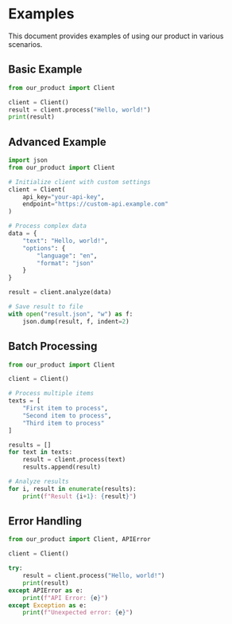 # Examples

This document provides examples of using our product in various scenarios.

## Basic Example

```python
from our_product import Client

client = Client()
result = client.process("Hello, world!")
print(result)
```

## Advanced Example

```python
import json
from our_product import Client

# Initialize client with custom settings
client = Client(
    api_key="your-api-key",
    endpoint="https://custom-api.example.com"
)

# Process complex data
data = {
    "text": "Hello, world!",
    "options": {
        "language": "en",
        "format": "json"
    }
}

result = client.analyze(data)

# Save result to file
with open("result.json", "w") as f:
    json.dump(result, f, indent=2)
```

## Batch Processing

```python
from our_product import Client

client = Client()

# Process multiple items
texts = [
    "First item to process",
    "Second item to process",
    "Third item to process"
]

results = []
for text in texts:
    result = client.process(text)
    results.append(result)

# Analyze results
for i, result in enumerate(results):
    print(f"Result {i+1}: {result}")
```

## Error Handling

```python
from our_product import Client, APIError

client = Client()

try:
    result = client.process("Hello, world!")
    print(result)
except APIError as e:
    print(f"API Error: {e}")
except Exception as e:
    print(f"Unexpected error: {e}")
```
